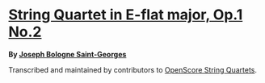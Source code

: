 # [String Quartet in E-flat major, Op.1 No.2][set]

__By [Joseph Bologne Saint-Georges][composer]__

[set]: https://musescore.com/openscore-string-quartets/sets/5108603
[composer]: https://musescore.com/openscore-string-quartets/sets?order=title&text=Saint-Georges,+Joseph

Transcribed and maintained by contributors to [OpenScore String Quartets].

[OpenScore String Quartets]: https://musescore.com/openscore-string-quartets
